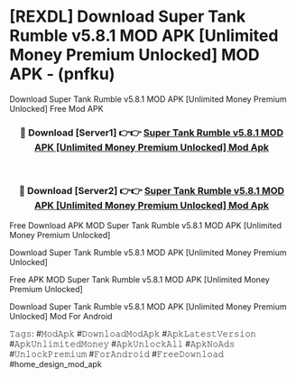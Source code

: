 # [REXDL] Download Super Tank Rumble v5.8.1 MOD APK [Unlimited Money Premium Unlocked] MOD APK - (pnfku)
Download Super Tank Rumble v5.8.1 MOD APK [Unlimited Money Premium Unlocked] Free Mod APK

<div align="center">
<h3>🔴 Download [Server1] 👉👉 <a href="https://apk-comot.site?title=Super_Tank_Rumble_v5.8.1_MOD_APK_[Unlimited_Money_Premium_Unlocked]">Super Tank Rumble v5.8.1 MOD APK [Unlimited Money Premium Unlocked] Mod Apk</a></h3><br>

<h3>🔴 Download [Server2] 👉👉 <a href="https://apk-comot.site?title=Super_Tank_Rumble_v5.8.1_MOD_APK_[Unlimited_Money_Premium_Unlocked]">Super Tank Rumble v5.8.1 MOD APK [Unlimited Money Premium Unlocked] Mod Apk</a></h3>
</div>


Free Download APK MOD Super Tank Rumble v5.8.1 MOD APK [Unlimited Money Premium Unlocked]

Download Super Tank Rumble v5.8.1 MOD APK [Unlimited Money Premium Unlocked] 

Free APK MOD Super Tank Rumble v5.8.1 MOD APK [Unlimited Money Premium Unlocked] 

Download Super Tank Rumble v5.8.1 MOD APK [Unlimited Money Premium Unlocked] Mod For Android

𝚃𝚊𝚐𝚜: #𝙼𝚘𝚍𝙰𝚙𝚔 #𝙳𝚘𝚠𝚗𝚕𝚘𝚊𝚍𝙼𝚘𝚍𝙰𝚙𝚔 #𝙰𝚙𝚔𝙻𝚊𝚝𝚎𝚜𝚝𝚅𝚎𝚛𝚜𝚒𝚘𝚗 #𝙰𝚙𝚔𝚄𝚗𝚕𝚒𝚖𝚒𝚝𝚎𝚍𝙼𝚘𝚗𝚎𝚢 #𝙰𝚙𝚔𝚄𝚗𝚕𝚘𝚌𝚔𝙰𝚕𝚕 #𝙰𝚙𝚔𝙽𝚘𝙰𝚍𝚜 #𝚄𝚗𝚕𝚘𝚌𝚔𝙿𝚛𝚎𝚖𝚒𝚞𝚖 #𝙵𝚘𝚛𝙰𝚗𝚍𝚛𝚘𝚒𝚍 #𝙵𝚛𝚎𝚎𝙳𝚘𝚠𝚗𝚕𝚘𝚊𝚍 #home_design_mod_apk